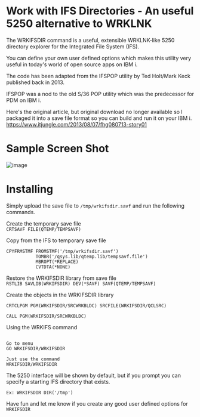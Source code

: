 # Work with IFS Directories - An useful 5250 alternative to WRKLNK 
The WRKIFSDIR command is a useful, extensible WRKLNK-like 5250 directory explorer for the Integrated File System (IFS).   

You can define your own user defined options which makes this utility very useful in today's world of open source apps on IBM i.   

The code has been adapted from the IFSPOP utility by Ted Holt/Mark Keck published back in 2013.    

IFSPOP was a nod to the old S/36 POP utility which was the predecessor for PDM on IBM i.   

Here's the original article, but original download no longer available so I packaged it into a save file format so you can build and run it on your IBM i.   https://www.itjungle.com/2013/08/07/fhg080713-story01

# Sample Screen Shot

![image](https://user-images.githubusercontent.com/9791508/228572629-b115cdb1-55b1-455e-9e69-da2ca070efe8.png)


# Installing 
Simply upload the save file to ```/tmp/wrkifsdir.savf``` and run the following commands.

Create the temporary save file    
```CRTSAVF FILE(QTEMP/TEMPSAVF)```  

Copy from the IFS to temporary save file     
```
CPYFRMSTMF FROMSTMF('/tmp/wrkifsdir.savf')              
           TOMBR('/qsys.lib/qtemp.lib/tempsavf.file')   
           MBROPT(*REPLACE)                             
           CVTDTA(*NONE)                                
```           

Restore the WRKIFSDIR library from save file   
```RSTLIB SAVLIB(WRKIFSDIR) DEV(*SAVF) SAVF(QTEMP/TEMPSAVF) ```

Create the objects in the WRKIFSDIR library    
```
CRTCLPGM PGM(WRKIFSDIR/SRCWRKBLDC) SRCFILE(WRKIFSDIR/QCLSRC)

CALL PGM(WRKIFSDIR/SRCWRKBLDC)

```         

Using the WRKIFS command
```

Go to menu
GO WRKIFSDIR/WRKIFSDIR

Just use the command
WRKIFSDIR/WRKIFSDIR
```

The 5250 interface will be shown by default, but if you prompt you can specify a starting IFS directory that exists.
```
Ex: WRKIFSDIR DIR('/tmp')
```

Have fun and let me know if you create any good user defined options for ```WRKIFSDIR```





